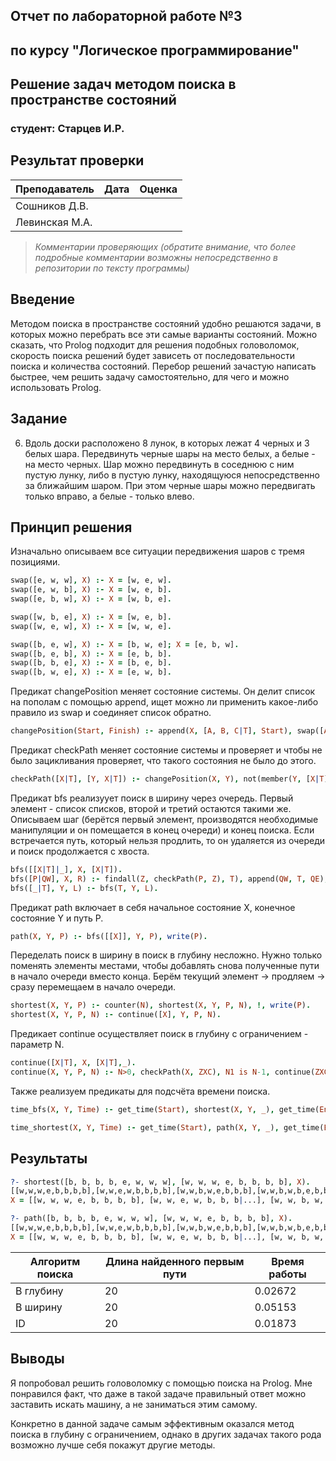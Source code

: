 ## Отчет по лабораторной работе №3
## по курсу "Логическое программирование"

## Решение задач методом поиска в пространстве состояний

### студент: Старцев И.Р.

## Результат проверки

| Преподаватель     | Дата         |  Оценка       |
|-------------------|--------------|---------------|
| Сошников Д.В. |              |               |
| Левинская М.А.|              |               |

> *Комментарии проверяющих (обратите внимание, что более подробные комментарии возможны непосредственно в репозитории по тексту программы)*


## Введение

Методом поиска в пространстве состояний удобно решаются задачи, в которых можно перебрать все эти самые варианты состояний. Можно сказать, что Prolog подходит для решения подобных головоломок, скорость поиска решений будет зависеть от последовательности поиска и количества состояний. Перебор решений зачастую написать быстрее, чем решить задачу самостоятельно, для чего и можно использовать Prolog.

## Задание

6. Вдоль доски расположено 8 лунок, в которых лежат 4 черных и 3
белых шара. Передвинуть черные шары на место белых, а белые - на
место черных. Шар можно передвинуть в соседнюю с ним пустую
лунку, либо в пустую лунку, находящуюся непосредственно за
ближайшим шаром. При этом черные шары можно передвигать
только вправо, а белые - только влево. 

## Принцип решения

Изначально описываем все ситуации передвижения шаров с тремя позициями.

```Prolog
swap([e, w, w], X) :- X = [w, e, w].
swap([e, w, b], X) :- X = [w, e, b].
swap([e, b, w], X) :- X = [w, b, e].

swap([w, b, e], X) :- X = [w, e, b].
swap([w, e, w], X) :- X = [w, w, e].

swap([b, e, w], X) :- X = [b, w, e]; X = [e, b, w].
swap([b, e, b], X) :- X = [e, b, b].
swap([b, b, e], X) :- X = [b, e, b].
swap([b, w, e], X) :- X = [e, w, b].
```

Предикат changePosition меняет состояние системы. Он делит список на пополам с помощью append, ищет можно ли применить какое-либо правило из swap и соединяет список обратно.

```Prolog
changePosition(Start, Finish) :- append(X, [A, B, C|T], Start), swap([A, B, C], G), append(X, G, H), append(H, T, Finish).
```

Предикат checkPath меняет состояние системы и проверяет и чтобы не было зацикливания проверяет, что такого состояния не было до этого.

```Prolog
checkPath([X|T], [Y, X|T]) :- changePosition(X, Y), not(member(Y, [X|T])).
```

Предикат bfs реализуует поиск в ширину через очередь. Первый элемент - список списков, второй и третий остаются такими же. Описываем шаг (берётся первый элемент, производятся необходимые манипуляции и он помещается в конец очереди) и конец поиска. Если встречается путь, который нельзя продлить, то он удаляется из очереди и поиск продолжается с хвоста.

```Prolog
bfs([[X|T]|_], X, [X|T]).
bfs([P|QW], X, R) :- findall(Z, checkPath(P, Z), T), append(QW, T, QE), !, bfs(QE, X, R).
bfs([_|T], Y, L) :- bfs(T, Y, L).
```

Предикат path включает в себя начальное состояние X, конечное состояние Y и путь P.

```Prolog
path(X, Y, P) :- bfs([[X]], Y, P), write(P).
```

Переделать поиск в ширину в поиск в глубину несложно. Нужно только поменять элементы местами, чтобы добавлять снова полученные пути в начало очереди вместо конца. 
Берём текущий элемент -> продляем -> сразу перемещаем в начало очереди.

```Prolog
shortest(X, Y, P) :- counter(N), shortest(X, Y, P, N), !, write(P).
shortest(X, Y, P, N) :- continue([X], Y, P, N).
```

Предикает continue осуществляет поиск в глубину с ограничением - параметр N.

```Prolog
continue([X|T], X, [X|T],_).
continue(X, Y, P, N) :- N>0, checkPath(X, ZXC), N1 is N-1, continue(ZXC, Y, P, N1).
```

Также реализуем предикаты для подсчёта времени поиска.

```Prolog
time_bfs(X, Y, Time) :- get_time(Start), shortest(X, Y, _), get_time(End), Time is End - Start.

time_shortest(X, Y, Time) :- get_time(Start), path(X, Y, _), get_time(End), Time is End - Start.
```




## Результаты

```Prolog
?- shortest([b, b, b, b, e, w, w, w], [w, w, w, e, b, b, b, b], X).   
[[w,w,w,e,b,b,b,b],[w,w,e,w,b,b,b,b],[w,w,b,w,e,b,b,b],[w,w,b,w,b,e,b,b],[w,w,b,e,b,w,b,b],[w,e,b,w,b,w,b,b],[e,w,b,w,b,w,b,b],[b,w,e,w,b,w,b,b],[b,w,b,w,e,w,b,b],[b,w,b,w,b,w,e,b],[b,w,b,w,b,w,b,e],[b,w,b,w,b,e,b,w],[b,w,b,e,b,w,b,w],[b,e,b,w,b,w,b,w],[b,b,e,w,b,w,b,w],[b,b,b,w,e,w,b,w],[b,b,b,w,b,w,e,w],[b,b,b,w,b,e,w,w],[b,b,b,e,b,w,w,w],[b,b,b,b,e,w,w,w]]
X = [[w, w, w, e, b, b, b, b], [w, w, e, w, b, b, b|...], [w, w, b, w, e, b|...], [w, w, b, w, b|...], [w, w, b, e|...], [w, e, b|...], [e, w|...], [b|...], [...|...]|...].

?- path([b, b, b, b, e, w, w, w], [w, w, w, e, b, b, b, b], X).     
[[w,w,w,e,b,b,b,b],[w,w,e,w,b,b,b,b],[w,w,b,w,e,b,b,b],[w,w,b,w,b,e,b,b],[w,w,b,e,b,w,b,b],[w,e,b,w,b,w,b,b],[e,w,b,w,b,w,b,b],[b,w,e,w,b,w,b,b],[b,w,b,w,e,w,b,b],[b,w,b,w,b,w,e,b],[b,w,b,w,b,w,b,e],[b,w,b,w,b,e,b,w],[b,w,b,e,b,w,b,w],[b,e,b,w,b,w,b,w],[b,b,e,w,b,w,b,w],[b,b,b,w,e,w,b,w],[b,b,b,w,b,w,e,w],[b,b,b,w,b,e,w,w],[b,b,b,e,b,w,w,w],[b,b,b,b,e,w,w,w]]
X = [[w, w, w, e, b, b, b, b], [w, w, e, w, b, b, b|...], [w, w, b, w, e, b|...], [w, w, b, w, b|...], [w, w, b, e|...], [w, e, b|...], [e, w|...], [b|...], [...|...]|...]
```

| Алгоритм поиска |  Длина найденного первым пути  |  Время работы  |
|-----------------|--------------------------------|----------------|
| В глубину       |               20               |  0.02672       |
| В ширину        |               20               |  0.05153       |
| ID              |               20               |  0.01873       |


## Выводы

Я попробовал решить головоломку с помощью поиска на Prolog. Мне понравился факт, что даже в такой задаче правильный ответ можно заставить искать машину, а не заниматься этим самому.

Конкретно в данной задаче самым эффективным оказался метод поиска в глубину с ограничением, однако в других задачах такого рода возможно лучше себя покажут другие методы.
